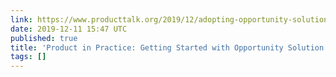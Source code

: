 ```yaml
---
link: https://www.producttalk.org/2019/12/adopting-opportunity-solution-trees/
date: 2019-12-11 15:47 UTC
published: true
title: 'Product in Practice: Getting Started with Opportunity Solution Trees at SuperAwesome'
tags: []
---
```




